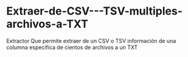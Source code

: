 # Extraer-de-CSV---TSV-multiples-archivos-a-TXT
Extractor Que permite extraer de un CSV o TSV información de una columna especifica de cientos de archivos a un TXT  
